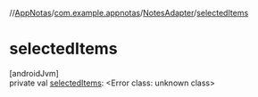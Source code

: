 //[AppNotas](../../../index.md)/[com.example.appnotas](../index.md)/[NotesAdapter](index.md)/[selectedItems](selected-items.md)

# selectedItems

[androidJvm]\
private val [selectedItems](selected-items.md): &lt;Error class: unknown class&gt;
